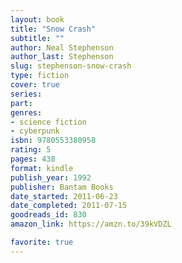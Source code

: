```yaml
---
layout: book
title: "Snow Crash"
subtitle: ""
author: Neal Stephenson
author_last: Stephenson
slug: stephenson-snow-crash
type: fiction
cover: true
series: 
part: 
genres:
- science fiction
- cyberpunk
isbn: 9780553380958
rating: 5
pages: 438
format: kindle
publish_year: 1992
publisher: Bantam Books
date_started: 2011-06-23
date_completed: 2011-07-15
goodreads_id: 830
amazon_link: https://amzn.to/39kVDZL

favorite: true
---
```


